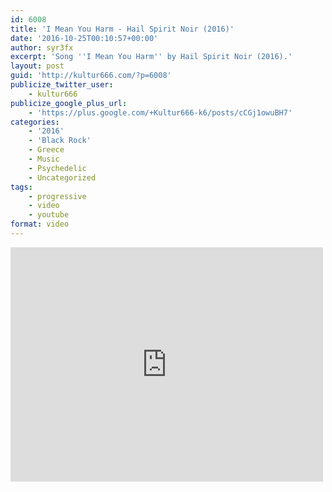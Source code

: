 ```yaml
---
id: 6008
title: 'I Mean You Harm - Hail Spirit Noir (2016)'
date: '2016-10-25T00:10:57+00:00'
author: syr3fx
excerpt: 'Song ''I Mean You Harm'' by Hail Spirit Noir (2016).'
layout: post
guid: 'http://kultur666.com/?p=6008'
publicize_twitter_user:
    - kultur666
publicize_google_plus_url:
    - 'https://plus.google.com/+Kultur666-k6/posts/cCGj1owuBH7'
categories:
    - '2016'
    - 'Black Rock'
    - Greece
    - Music
    - Psychedelic
    - Uncategorized
tags:
    - progressive
    - video
    - youtube
format: video
---
```


<iframe allow="accelerometer; autoplay; clipboard-write; encrypted-media; gyroscope; picture-in-picture; web-share" allowfullscreen="" frameborder="0" height="375" loading="lazy" src="https://www.youtube.com/embed/nQ1oop-wvjs?feature=oembed" title="Hail Spirit Noir - "I Mean You Harm"  Official Promo Video" width="500"></iframe>